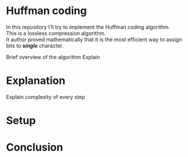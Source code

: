 #  Huffman coding 

In this repository I'll try to  implement the  Huffman coding algorithm.  
This is a lossless compression algorithm.  
It author proved mathematically that it is the most efficient way to assign bits to ***single*** character.

Brief overview of the algorithm Explain

# Explanation

Explain complexity of every step

# Setup 

# Conclusion